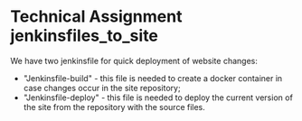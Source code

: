 
# Technical Assignment jenkinsfiles_to_site

We have two jenkinsfile for quick deployment of website changes:

 - "Jenkinsfile-build" - this file is needed to create a docker container in case changes occur in the site repository;
  - "Jenkinsfile-deploy" - this file is needed to deploy the current version of the site from the repository with the source files.
